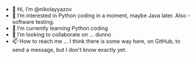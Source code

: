 - 👋 Hi, I’m @nikolayyazov
- 👀 I’m interested in Python coding in a moment, maybe Java later. Also - software testing.
- 🌱 I’m currently learning Python coding
- 💞️ I’m looking to collaborate on ... dunno
- 📫 How to reach me ... I think there is some way here, on GitHub, to send a message, but I don't know exactly yet.

<!---
nikolayyazov/nikolayyazov is a ✨ special ✨ repository because its `README.md` (this file) appears on your GitHub profile.
You can click the Preview link to take a look at your changes.
--->
